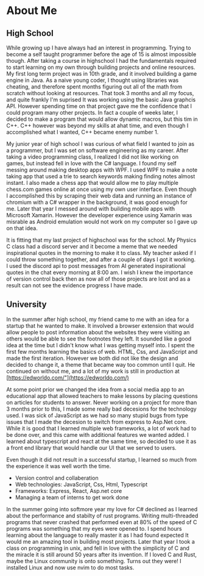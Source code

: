 # About Me

## High School
While growing up I have always had an interest in programming. 
Trying to become a self taught programmer before the age of 15
is almost impossible though. After taking a course in highschool
I had the fundamentals required to start learning on my own through
building projects and online resources. My first long term project
was in 10th grade, and it involved building a game engine in Java. As
a naive young coder, I thought using libraries was cheating, and therefore
spent months figuring out all of the math from scratch without looking at
resources. That took 3 months and all my focus, and quite
frankly I'm suprised It was working using the basic Java graphcis API.
However spending time on that project gave me the confidence that I could
program many other projects. In fact a couple of weeks later, I decided to
make a program that would allow dynamic macros, but this tim in C++.
C++ however was beyond my skills at ahat time, and even
though I accomplished what I wanted, C++ became enemy number 1.

My junior year of high school I was curious of what field I wanted to join
as a programmer, but I was set on software engineering as my career.
After taking a video programming class, I realized
I did not like working on games, but instead fell in love with the C#
language. I found my self messing around making
desktop apps with WPF. I used WPF to make a note taking app that used
a trie to search keywords making finding notes almost instant. I also
made a chess app that would allow me to play multiple chess.com games
online at once using my own user interface. Even though I accomplished this
by scraping their web data and running an instance of chromium
with a C# wrapper in the background, it was good enough for me.
Later that year I messed around with
building mobile apps with Microsoft Xamarin. However the developer
experience using Xamarin was misrable as Android emulation would not work on
my computer so I gave up on that idea. 					 

It is fitting that my last project of highschool was for the school.
My Physics C class
had a discord server and it become a meme that we needed inspirational 
quotes in the morning to make it to class. My teacher asked if I could throw
something together, and after a couple of days I got it working.
I used the discord api to post messages from AI generated inspirational quotes
in the chat every morning at 8:00 am. I wish
I knew the importance of version control back then as now all of those
projects are lost and as a result can not see the evidence progress I have 
made.

## University
In the summer after high school, my friend came to me with an idea for a
startup that he wanted to make. It involved a browser extension that would
allow people to post information about the websites they were visiting an others
would be able to see the footnotes they left. It sounded like a good idea at the
time but I didn't know what I was getting myself into. I spent the first few
months learning the basics of web. HTML, Css, and JavaScript and made the first
iteration. However we both did not like the design and decided to change it, a
theme that became way too common until I quit. He continued on without me, and
a lot of my work is still in production at 
[https://edworldo.com/"](https://edworldo.com/)

At some point prior we changed
the idea from a social media app to an educational app that allowed teachers to
make lessons by placing questions on articles for students to answer. Never working
on a project for more than 3 months prior to this, I made some really bad decesions
for the technology used. I was sick of JavaScript as we had so many stupid bugs
from type issues that I made the decesion to switch from express to Asp.Net core.
While it is good that I learned multiple web frameworks, a lot of work had to be 
done over, and this came with additional features we wanted added. I learned about
typescript and react at the same time, so decided to use it as a front end library
that would handle our UI that we served to users.

Even though it did not result in a successful startup, I learned so much from the
experience it was well worth the time.

- Version control and collaberation
- Web technologies: JavaScript, Css, Html, Typescript
- Frameworks: Express, React, Asp.net core
- Managing a team of interns to get work done

In the summer going into softmore year my love for C# declined as I learned about
the performance and stabilty of rust programs. Writing multi-threaded programs
that never crashed that performed even at 80% of the speed of C programs was 
something that my eyes were opened to. I spend hours learning about the language
to really master it as I had found expected It would me an amazing tool in building
most projects. Later that year I took a class on 
programming in unix, and fell in love with the simplicity of C and the miracle
it is still around 50 years after its invention. If I loved C and Rust, maybe
the Linux community is onto something. Turns out they were! I installed Linux
and now use nvim to do most tasks.
